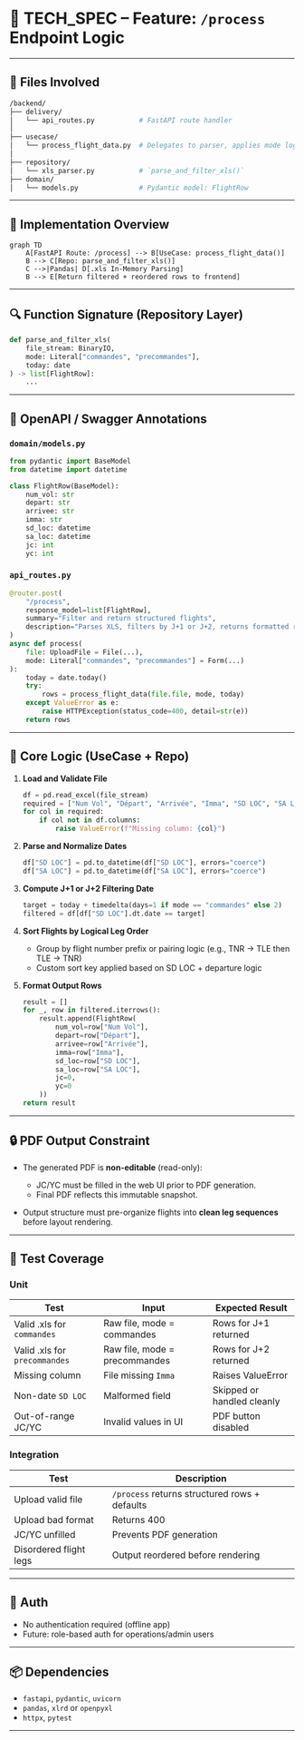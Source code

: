 # 📄 TECH\_SPEC – Feature: `/process` Endpoint Logic

---

## 📁 Files Involved

```bash
/backend/
├── delivery/
│   └── api_routes.py           # FastAPI route handler
│
├── usecase/
│   └── process_flight_data.py  # Delegates to parser, applies mode logic
│
├── repository/
│   └── xls_parser.py           # `parse_and_filter_xls()`
├── domain/
│   └── models.py               # Pydantic model: FlightRow
```

---

## 🧠 Implementation Overview

```mermaid
graph TD
    A[FastAPI Route: /process] --> B[UseCase: process_flight_data()]
    B --> C[Repo: parse_and_filter_xls()]
    C -->|Pandas| D[.xls In-Memory Parsing]
    B --> E[Return filtered + reordered rows to frontend]
```

---

## 🔍 Function Signature (Repository Layer)

```python
def parse_and_filter_xls(
    file_stream: BinaryIO,
    mode: Literal["commandes", "precommandes"],
    today: date
) -> list[FlightRow]:
    ...
```

---

## 🧾 OpenAPI / Swagger Annotations

### `domain/models.py`

```python
from pydantic import BaseModel
from datetime import datetime

class FlightRow(BaseModel):
    num_vol: str
    depart: str
    arrivee: str
    imma: str
    sd_loc: datetime
    sa_loc: datetime
    jc: int
    yc: int
```

### `api_routes.py`

```python
@router.post(
    "/process",
    response_model=list[FlightRow],
    summary="Filter and return structured flights",
    description="Parses XLS, filters by J+1 or J+2, returns formatted rows for pairing and layout."
)
async def process(
    file: UploadFile = File(...),
    mode: Literal["commandes", "precommandes"] = Form(...)
):
    today = date.today()
    try:
        rows = process_flight_data(file.file, mode, today)
    except ValueError as e:
        raise HTTPException(status_code=400, detail=str(e))
    return rows
```

---

## 🔎 Core Logic (UseCase + Repo)

1. **Load and Validate File**

   ```python
   df = pd.read_excel(file_stream)
   required = ["Num Vol", "Départ", "Arrivée", "Imma", "SD LOC", "SA LOC"]
   for col in required:
       if col not in df.columns:
           raise ValueError(f"Missing column: {col}")
   ```

2. **Parse and Normalize Dates**

   ```python
   df["SD LOC"] = pd.to_datetime(df["SD LOC"], errors="coerce")
   df["SA LOC"] = pd.to_datetime(df["SA LOC"], errors="coerce")
   ```

3. **Compute J+1 or J+2 Filtering Date**

   ```python
   target = today + timedelta(days=1 if mode == "commandes" else 2)
   filtered = df[df["SD LOC"].dt.date == target]
   ```

4. **Sort Flights by Logical Leg Order**

   * Group by flight number prefix or pairing logic (e.g., TNR → TLE then TLE → TNR)
   * Custom sort key applied based on SD LOC + departure logic

5. **Format Output Rows**

   ```python
   result = []
   for _, row in filtered.iterrows():
       result.append(FlightRow(
           num_vol=row["Num Vol"],
           depart=row["Départ"],
           arrivee=row["Arrivée"],
           imma=row["Imma"],
           sd_loc=row["SD LOC"],
           sa_loc=row["SA LOC"],
           jc=0,
           yc=0
       ))
   return result
   ```

---

## 🔒 PDF Output Constraint

* The generated PDF is **non-editable** (read-only):

  * JC/YC must be filled in the web UI prior to PDF generation.
  * Final PDF reflects this immutable snapshot.
* Output structure must pre-organize flights into **clean leg sequences** before layout rendering.

---

## 🧪 Test Coverage

### Unit

| Test                          | Input                         | Expected Result            |
| ----------------------------- | ----------------------------- | -------------------------- |
| Valid .xls for `commandes`    | Raw file, mode = commandes    | Rows for J+1 returned      |
| Valid .xls for `precommandes` | Raw file, mode = precommandes | Rows for J+2 returned      |
| Missing column                | File missing `Imma`           | Raises ValueError          |
| Non-date `SD LOC`             | Malformed field               | Skipped or handled cleanly |
| Out-of-range JC/YC            | Invalid values in UI          | PDF button disabled        |

### Integration

| Test                   | Description                                   |
| ---------------------- | --------------------------------------------- |
| Upload valid file      | `/process` returns structured rows + defaults |
| Upload bad format      | Returns 400                                   |
| JC/YC unfilled         | Prevents PDF generation                       |
| Disordered flight legs | Output reordered before rendering             |

---

## 🔐 Auth

* No authentication required (offline app)
* Future: role-based auth for operations/admin users

---

## 📦 Dependencies

* `fastapi`, `pydantic`, `uvicorn`
* `pandas`, `xlrd` or `openpyxl`
* `httpx`, `pytest`

---

